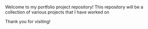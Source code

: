Welcome to my portfolio project repository! 
This repository will be a collection of various projects that I have worked on

Thank you for visiting!
